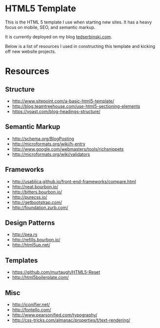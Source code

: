 # HTML5 Template

This is the HTML 5 template I use when starting new sites. It has a heavy focus on mobile, SEO, and semantic markup.

It is currently deployed on my blog [tedserbinski.com](http://tedserbinski.com).

Below is a list of resources I used in constructing this template and kicking off new website projects.

# Resources

## Structure
* http://www.sitepoint.com/a-basic-html5-template/
* http://blog.teamtreehouse.com/use-html5-sectioning-elements
* https://yoast.com/blog-headings-structure/

## Semantic Markup
* http://schema.org/BlogPosting
* http://microformats.org/wiki/h-entry
* http://www.google.com/webmasters/tools/richsnippets
* http://microformats.org/wiki/validators

## Frameworks
* http://usablica.github.io/front-end-frameworks/compare.html
* http://neat.bourbon.io/
* http://bitters.bourbon.io/
* http://purecss.io/
* http://getbootstrap.com/
* http://foundation.zurb.com/

## Design Patterns
* http://pea.rs
* http://refills.bourbon.io/
* http://html5up.net/

## Templates
* https://github.com/murtaugh/HTML5-Reset
* http://html5boilerplate.com/

## Misc
* http://iconifier.net/
* http://fontello.com/
* http://www.pearsonified.com/typography/
* http://css-tricks.com/almanac/properties/t/text-rendering/
